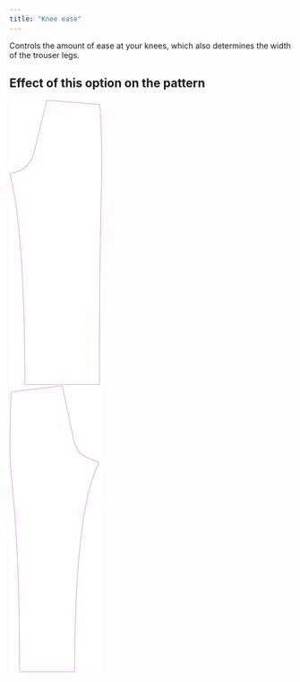 ```yaml
---
title: "Knee ease"
---
```


Controls the amount of ease at your knees, which also determines the width of the trouser legs.

## Effect of this option on the pattern

![This image shows the effect of this option by superimposing several variants that have a different value for this option](titan_kneeease_sample.svg "Effect of this option on the pattern")
